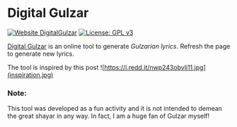 # Digital Gulzar
[![Website DigitalGulzar](https://img.shields.io/website-up-down-green-red/http/shields.io.svg)](https://devangliya.github.io/DigitalGulzar/)	[![License: GPL v3](https://img.shields.io/badge/License-GPLv3-blue.svg)](https://www.gnu.org/licenses/gpl-3.0)

[Digital Gulzar](https://devangliya.github.io/DigitalGulzar/) is an online tool to generate *Gulzarian lyrics*. Refresh the page to generate new lyrics. 

The tool is inspired by this post 
![https://i.redd.it/nwp243obvli11.jpg](inspiration.jpg)

### Note: 
This tool was developed as a fun activity and it is not intended to demean the great shayar in any way. In fact, I am a huge fan of Gulzar myself!


